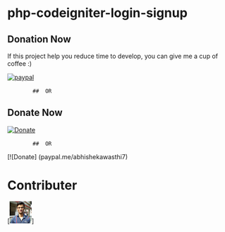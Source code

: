 # php-codeigniter-login-signup
 
	
## Donation Now
If this project help you reduce time to develop, you can give me a cup of coffee :) 

[![paypal](https://www.paypalobjects.com/en_US/i/btn/btn_donateCC_LG.gif)](https://www.paypal.com/cgi-bin/webscr?cmd=_s-xclick&hosted_button_id=HZAZ43VRZVAPL)
			
			##  OR 

## Donate Now
 [![Donate](https://img.shields.io/badge/Donate-PayPal-green.svg)](https://www.paypal.com/cgi-bin/webscr?cmd=_s-xclick&hosted_button_id=HZAZ43VRZVAPL)
	
			##  OR
			
[![Donate] (paypal.me/abhishekawasthi7)
 
 # Contributer 
[![Donate](https://github.com/abhawasthi/php-codeigniter-login-signup/blob/master/uploads/39170354.png)]




 


